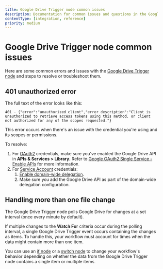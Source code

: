 ```yaml
---
title: Google Drive Trigger node common issues
description: Documentation for common issues and questions in the Google Drive Trigger node in n8n, a workflow automation platform. Includes details of the issue and suggested solutions.
contentType: [integration, reference]
priority: medium
---
```


# Google Drive Trigger node common issues

Here are some common errors and issues with the [Google Drive Trigger node](/integrations/builtin/trigger-nodes/n8n-nodes-base.googledrivetrigger/index.md) and steps to resolve or troubleshoot them.


## 401 unauthorized error

The full text of the error looks like this:
<!--vale off-->
```
401 - {"error":"unauthorized_client","error_description":"Client is unauthorized to retrieve access tokens using this method, or client not authorized for any of the scopes requested."}
```
<!--vale on-->

This error occurs when there's an issue with the credential you're using and its scopes or permissions.

To resolve:

1. For [OAuth2](/integrations/builtin/credentials/google/oauth-single-service.md) credentials, make sure you've enabled the Google Drive API in **APIs & Services > Library**. Refer to [Google OAuth2 Single Service - Enable APIs](/integrations/builtin/credentials/google/oauth-single-service.md#enable-apis) for more information.
2. For [Service Account](/integrations/builtin/credentials/google/service-account.md) credentials:
    1. [Enable domain-wide delegation](/integrations/builtin/credentials/google/service-account.md#enable-domain-wide-delegation).
    2. Make sure you add the Google Drive API as part of the domain-wide delegation configuration.

## Handling more than one file change

The Google Drive Trigger node polls Google Drive for changes at a set interval (once every minute by default).

If multiple changes to the **Watch For** criteria occur during the polling interval, a single Google Drive Trigger event occurs containing the changes as items. To handle this, your workflow must account for times when the data might contain more than one item.

You can use an [if node](/integrations/builtin/core-nodes/n8n-nodes-base.if.md) or a [switch node](/integrations/builtin/core-nodes/n8n-nodes-base.switch.md) to change your workflow's behavior depending on whether the data from the Google Drive Trigger node contains a single item or multiple items.
